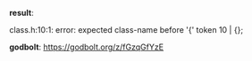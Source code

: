 **result**:
 
class.h:10:1: error: expected class-name before '{' token
   10 | {};
 
**godbolt**: https://godbolt.org/z/fGzqGfYzE